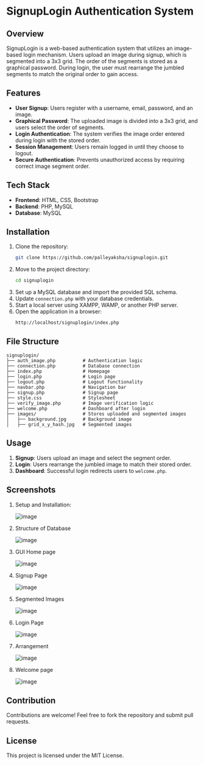 # SignupLogin Authentication System

## Overview
SignupLogin is a web-based authentication system that utilizes an image-based login mechanism. Users upload an image during signup, which is segmented into a 3x3 grid. The order of the segments is stored as a graphical password. During login, the user must rearrange the jumbled segments to match the original order to gain access.

## Features
- **User Signup**: Users register with a username, email, password, and an image.
- **Graphical Password**: The uploaded image is divided into a 3x3 grid, and users select the order of segments.
- **Login Authentication**: The system verifies the image order entered during login with the stored order.
- **Session Management**: Users remain logged in until they choose to logout.
- **Secure Authentication**: Prevents unauthorized access by requiring correct image segment order.

## Tech Stack
- **Frontend**: HTML, CSS, Bootstrap
- **Backend**: PHP, MySQL
- **Database**: MySQL

## Installation
1. Clone the repository:
   ```bash
   git clone https://github.com/palleyaksha/signuplogin.git
   ```
2. Move to the project directory:
   ```bash
   cd signuplogin
   ```
3. Set up a MySQL database and import the provided SQL schema.
4. Update `connection.php` with your database credentials.
5. Start a local server using XAMPP, WAMP, or another PHP server.
6. Open the application in a browser:
   ```
   http://localhost/signuplogin/index.php
   ```

## File Structure
```
signuplogin/
├── auth_image.php          # Authentication logic
├── connection.php          # Database connection
├── index.php               # Homepage
├── login.php               # Login page
├── logout.php              # Logout functionality
├── navbar.php              # Navigation bar
├── signup.php              # Signup page
├── style.css               # Stylesheet
├── verify_image.php        # Image verification logic
├── welcome.php             # Dashboard after login
├── images/                 # Stores uploaded and segmented images
│   ├── background.jpg      # Background image
│   ├── grid_x_y_hash.jpg   # Segmented images
```

## Usage
1. **Signup**: Users upload an image and select the segment order.
2. **Login**: Users rearrange the jumbled image to match their stored order.
3. **Dashboard**: Successful login redirects users to `welcome.php`.




## Screenshots

1. Setup and Installation:

   ![image](https://github.com/user-attachments/assets/fc2491ff-2770-4a9f-b4f4-0d1e424ef746)

2. Structure of Database

   ![image](https://github.com/user-attachments/assets/95e44257-d5a9-4b89-85ab-588f0c22c822)

3. GUI Home page

   ![image](https://github.com/user-attachments/assets/4622b3d4-f529-498e-955c-74c876e82725)

4. Signup Page

   ![image](https://github.com/user-attachments/assets/89021593-3554-4ea8-9d14-57ad6c794b6f)

5. Segmented Images

   ![image](https://github.com/user-attachments/assets/9272d542-744b-40f7-8d91-e5f6c4eaf347)

6. Login Page

   ![image](https://github.com/user-attachments/assets/d6ad7e75-bd7b-4413-a8d8-d7ddb009c0be)

7. Arrangement

   ![image](https://github.com/user-attachments/assets/124af559-3665-4984-82bd-1d9f4574ecb9)

8. Welcome page

   ![image](https://github.com/user-attachments/assets/10835630-89f4-4a78-a13f-158ad82ed033)


## Contribution
Contributions are welcome! Feel free to fork the repository and submit pull requests.

## License
This project is licensed under the MIT License.

